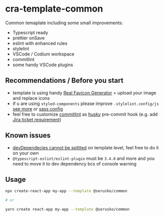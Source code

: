 # cra-template-common

Common temaplate including some small improvements:

- Typescript ready
- prettier onSave
- eslint with enhanced rules
- stylelint
- VSCode / Codium workspace
- commitlint
- some handy VSCode plugins

## Recommendations / Before you start

- template is using handy [Real Favicon Generator](https://realfavicongenerator.net) = upload your image and replace icons
- if u are using `styled-components` please improve `.stylelint.config/js` [see more](https://styled-components.com/docs/tooling#stylelint) or [sass config](https://github.com/kristerkari/stylelint-scss)
- feel free to customize [commitlint](https://commitlint.js.org/#/) as [husky](https://github.com/typicode/husky) pre-commit hook (e.g. add [Jira ticket requirement](https://www.npmjs.com/package/commitlint-plugin-jira-rules))

## Known issues
- [devDependecies cannot be splitted](https://github.com/facebook/create-react-app/issues/8082) on template level, feel free to do it on your own 
- `@typescript-eslint/eslint-plugin` must be `3.4.0` and more and you need to move it to dev dependency bcs of console warning 


## Usage 

```sh
npx create-react-app my-app --template @serusko/common

# or

yarn create react-app my-app --template @serusko/common
```






